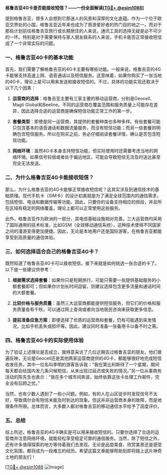 **格鲁吉亚4G卡是否能接收短信？——一份全面解读[[TG💪+ @esim1088](https://t.me/s/esim1088)]**

提到格鲁吉亚，很多人会想到它那迷人的风景和深厚的文化底蕴。作为一个位于欧亚交界处的小国，格鲁吉亚近年来也成为了旅游爱好者的热门目的地之一。而对于那些计划前往格鲁吉亚旅行或长期居住的人来说，通讯工具的选择无疑是必不可少的一环。特别是对于需要保持与家人朋友联系的人来说，手机卡能否正常接收短信成了一个非常实际的问题。

### 一、格鲁吉亚4G卡的基本功能

首先，我们需要了解格鲁吉亚的4G卡主要有哪些功能。一般来说，格鲁吉亚的4G卡能够支持高速上网、语音通话以及短信服务。这意味着，如果你购买了一张当地的4G卡，理论上是可以用来发送和接收短信的。不过，具体的功能实现还取决于以下几个因素：

1. **运营商的选择**：格鲁吉亚主要有三家主要的移动运营商，分别是Geocell、Magti Global和Beeline。不同的运营商在覆盖范围和服务质量上可能存在差异，因此选择合适的运营商是确保短信功能正常工作的第一步。
   
2. **套餐类型**：即使是同一运营商，其提供的套餐种类也多种多样。有些套餐可能只包含基本的语音通话和数据流量服务，而没有短信功能；而另一些套餐则明确包含短信服务。所以在购买之前，务必仔细阅读套餐详情，确认是否包含短信功能。

3. **网络环境**：虽然4G卡本身支持短信功能，但实际使用时还需要考虑当地的网络环境。如果信号较弱或者处于偏远地区，可能会导致短信无法及时送达甚至完全无法发送。

### 二、为什么格鲁吉亚4G卡能接收短信？

那么，为什么格鲁吉亚的4G卡能够正常接收短信呢？这其实涉及到通信技术的基础原理。现代手机卡（SIM卡）的设计初衷就是为了满足全球范围内的通信需求，包括短信、电话和数据传输等功能。因此，只要你的设备支持相应的频段，并且所在区域有稳定的网络覆盖，理论上都可以正常使用这些服务。

此外，格鲁吉亚作为欧洲的一部分，其电信基础设施相对完善。三大运营商均采用了国际通用的技术标准，比如GSM（全球移动通信系统），这种技术使得不同国家之间的漫游变得更加便捷。因此，无论是本地用户还是国际游客，在格鲁吉亚都能享受到高质量的通信体验。

### 三、如何选择适合自己的格鲁吉亚4G卡？

既然知道了格鲁吉亚4G卡可以接收短信，接下来就是如何挑选一张合适的卡了。以下是一些建议供参考：

1. **根据需求选择套餐**：如果你只是短期旅行，可能只需要一张提供基础服务的小额套餐即可；但如果你计划长时间逗留，则建议选择包含更多流量和通话时间的大额套餐。

2. **比较价格与服务质量**：虽然三大运营商都能提供短信服务，但它们的价格和服务质量各有千秋。可以通过网上查询或者向当地居民咨询来获取更多信息。

3. **提前准备应急方案**：即便选择了优质的运营商和套餐，仍有可能遇到突发情况，比如手机丢失或损坏等。因此，建议同时准备一张备用卡以备不时之需。

### 四、格鲁吉亚4G卡的实际使用体验

为了验证上述理论是否成立，我特意采访了几位近期去过格鲁吉亚的朋友。他们普遍反映，无论是Geocell还是其他两家运营商提供的4G卡，都能够很好地完成短信收发任务。其中一位名叫李明的游客告诉我：“我在第比利斯待了一个星期，期间每天都会给国内发几条问候短信，从未出现过延迟或失败的情况。”另一位从事商务活动的陈先生也表示：“我在多个城市间奔波，始终依靠这张卡处理工作邮件，完全没有后顾之忧。”

当然，也有少数人遇到了一些小问题。例如，有的人在山区徒步时发现信号不太好，导致偶尔会有短信未能及时到达的现象。但这并非运营商本身的故障，而是地理条件所限。总体而言，大多数人都对格鲁吉亚的移动通信水平给予了高度评价。

### 五、总结

综上所述，格鲁吉亚的4G卡确实是可以用来接收短信的。只要你选择了合适的运营商并注意网络环境，就能轻松享受稳定可靠的通信服务。当然，除了短信之外，还有许多值得探索的地方等待着我们去发现。无论是品尝美食、欣赏美景还是感受文化氛围，都将成为一段难忘的经历。希望这篇文章能够帮助到即将踏上这片神奇土地的朋友们！

[[TG💪+ @esim1088](https://t.me/s/esim1088) ![Image](https://i.postimg.cc/4NQfJmqS/Snipaste-2025-05-13-00-14-12.png)]